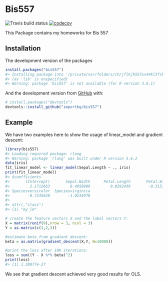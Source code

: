 
<!-- README.md is generated from README.Rmd. Please edit that file -->

# Bis557

<!-- badges: start -->

![Travis build
status](https://travis-ci.com/importbq/bis557.svg?token=XyjFaGxnEDaFXgSHunRQ&branch=master)
[![codecov](https://codecov.io/gh/importbq/bis557/branch/master/graph/badge.svg?token=FOUOvUJKIo)](https://codecov.io/gh/importbq/bis557)
<!-- badges: end -->

This Package contains my homeworks for Bis 557

## Installation

The development version of the packages

``` r
install.packages("bis557")
#> Installing package into '/private/var/folders/ch/jflkjh557xs44kl3fsk78hnc0000gn/T/Rtmp8tC7tp/temp_libpath1c125aab5e4c'
#> (as 'lib' is unspecified)
#> Warning: package 'bis557' is not available (for R version 3.6.1)
```

And the development version from [GitHub](https://github.com/) with:

``` r
# install.packages("devtools")
devtools::install_github("importbq/bis557")
```

## Example

We have two examples here to show the usage of linear\_model and
gradient descent:

``` r
library(bis557)
#> Loading required package: rlang
#> Warning: package 'rlang' was built under R version 3.6.2
data(iris)
fit_linear_model <- linear_model(Sepal.Length ~ ., iris)
print(fit_linear_model)
#> $coefficients
#>       (Intercept)       Sepal.Width      Petal.Length       Petal.Width 
#>         2.1712663         0.4958889         0.8292439        -0.3151552 
#> Speciesversicolor  Speciesvirginica 
#>        -0.7235620        -1.0234978 
#> 
#> attr(,"class")
#> [1] "my_lm"
```

``` r
# create the feature vectors X and the label vectors Y:
X = matrix(runif(9),nrow = 3, ncol = 3)
Y = as.matrix(c(1,2,3))

#estimate beta from gradient descent:
beta = as.matrix(gradient_descent(X,Y, N=10000))

#print the loss after 10K iterations:  
loss = sum((Y - X %*% beta)^2) 
print(loss)
#> [1] 1.30877e-27
```

We see that gradient descent achieved very good results for OLS.
